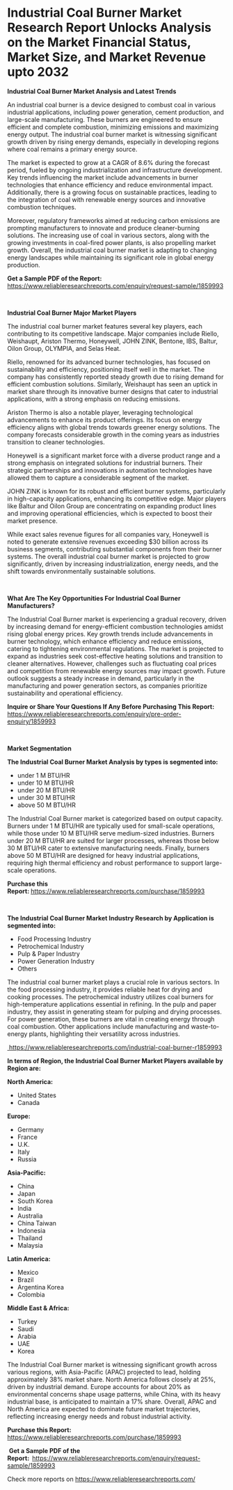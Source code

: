 <p><h1>Industrial Coal Burner Market Research Report Unlocks Analysis on the Market Financial Status, Market Size, and Market Revenue upto 2032</h1></p><p><strong>Industrial Coal Burner Market Analysis and Latest Trends</strong></p>
<p><p>An industrial coal burner is a device designed to combust coal in various industrial applications, including power generation, cement production, and large-scale manufacturing. These burners are engineered to ensure efficient and complete combustion, minimizing emissions and maximizing energy output. The industrial coal burner market is witnessing significant growth driven by rising energy demands, especially in developing regions where coal remains a primary energy source.</p><p>The market is expected to grow at a CAGR of 8.6% during the forecast period, fueled by ongoing industrialization and infrastructure development. Key trends influencing the market include advancements in burner technologies that enhance efficiency and reduce environmental impact. Additionally, there is a growing focus on sustainable practices, leading to the integration of coal with renewable energy sources and innovative combustion techniques.</p><p>Moreover, regulatory frameworks aimed at reducing carbon emissions are prompting manufacturers to innovate and produce cleaner-burning solutions. The increasing use of coal in various sectors, along with the growing investments in coal-fired power plants, is also propelling market growth. Overall, the industrial coal burner market is adapting to changing energy landscapes while maintaining its significant role in global energy production.</p></p>
<p><strong>Get a Sample PDF of the Report:&nbsp;</strong> <a href="https://www.reliableresearchreports.com/enquiry/request-sample/1859993?utm_campaign=3557&utm_medium=2&utm_source=Github&utm_content=ia&utm_term=11042025&utm_id=industrial-coal-burner">https://www.reliableresearchreports.com/enquiry/request-sample/1859993</a></p>
<p>&nbsp;</p>
<p><strong>Industrial Coal Burner Major Market Players</strong></p>
<p><p>The industrial coal burner market features several key players, each contributing to its competitive landscape. Major companies include Riello, Weishaupt, Ariston Thermo, Honeywell, JOHN ZINK, Bentone, IBS, Baltur, Oilon Group, OLYMPIA, and Selas Heat. </p><p>Riello, renowned for its advanced burner technologies, has focused on sustainability and efficiency, positioning itself well in the market. The company has consistently reported steady growth due to rising demand for efficient combustion solutions. Similarly, Weishaupt has seen an uptick in market share through its innovative burner designs that cater to industrial applications, with a strong emphasis on reducing emissions.</p><p>Ariston Thermo is also a notable player, leveraging technological advancements to enhance its product offerings. Its focus on energy efficiency aligns with global trends towards greener energy solutions. The company forecasts considerable growth in the coming years as industries transition to cleaner technologies.</p><p>Honeywell is a significant market force with a diverse product range and a strong emphasis on integrated solutions for industrial burners. Their strategic partnerships and innovations in automation technologies have allowed them to capture a considerable segment of the market.</p><p>JOHN ZINK is known for its robust and efficient burner systems, particularly in high-capacity applications, enhancing its competitive edge. Major players like Baltur and Oilon Group are concentrating on expanding product lines and improving operational efficiencies, which is expected to boost their market presence.</p><p>While exact sales revenue figures for all companies vary, Honeywell is noted to generate extensive revenues exceeding $30 billion across its business segments, contributing substantial components from their burner systems. The overall industrial coal burner market is projected to grow significantly, driven by increasing industrialization, energy needs, and the shift towards environmentally sustainable solutions.</p></p>
<p>&nbsp;</p>
<p><strong>What Are The Key Opportunities For Industrial Coal Burner Manufacturers?</strong></p>
<p><p>The Industrial Coal Burner market is experiencing a gradual recovery, driven by increasing demand for energy-efficient combustion technologies amidst rising global energy prices. Key growth trends include advancements in burner technology, which enhance efficiency and reduce emissions, catering to tightening environmental regulations. The market is projected to expand as industries seek cost-effective heating solutions and transition to cleaner alternatives. However, challenges such as fluctuating coal prices and competition from renewable energy sources may impact growth. Future outlook suggests a steady increase in demand, particularly in the manufacturing and power generation sectors, as companies prioritize sustainability and operational efficiency.</p></p>
<p><strong>Inquire or Share Your Questions If Any Before Purchasing This Report:</strong> <a href="https://www.reliableresearchreports.com/enquiry/pre-order-enquiry/1859993?utm_campaign=3557&utm_medium=2&utm_source=Github&utm_content=ia&utm_term=11042025&utm_id=industrial-coal-burner">https://www.reliableresearchreports.com/enquiry/pre-order-enquiry/1859993</a></p>
<p>&nbsp;</p>
<p><strong>Market Segmentation</strong></p>
<p><strong>The Industrial Coal Burner Market Analysis by types is segmented into:</strong></p>
<p><ul><li>under 1 M BTU/HR</li><li>under 10 M BTU/HR</li><li>under 20 M BTU/HR</li><li>under 30 M BTU/HR</li><li>above 50 M BTU/HR</li></ul></p>
<p><p>The Industrial Coal Burner market is categorized based on output capacity. Burners under 1 M BTU/HR are typically used for small-scale operations, while those under 10 M BTU/HR serve medium-sized industries. Burners under 20 M BTU/HR are suited for larger processes, whereas those below 30 M BTU/HR cater to extensive manufacturing needs. Finally, burners above 50 M BTU/HR are designed for heavy industrial applications, requiring high thermal efficiency and robust performance to support large-scale operations.</p></p>
<p><strong>Purchase this Report:&nbsp;</strong><a href="https://www.reliableresearchreports.com/purchase/1859993?utm_campaign=3557&utm_medium=2&utm_source=Github&utm_content=ia&utm_term=11042025&utm_id=industrial-coal-burner">https://www.reliableresearchreports.com/purchase/1859993</a></p>
<p>&nbsp;</p>
<p><strong>The Industrial Coal Burner Market Industry Research by Application is segmented into:</strong></p>
<p><ul><li>Food Processing Industry</li><li>Petrochemical Industry</li><li>Pulp & Paper Industry</li><li>Power Generation Industry</li><li>Others</li></ul></p>
<p><p>The industrial coal burner market plays a crucial role in various sectors. In the food processing industry, it provides reliable heat for drying and cooking processes. The petrochemical industry utilizes coal burners for high-temperature applications essential in refining. In the pulp and paper industry, they assist in generating steam for pulping and drying processes. For power generation, these burners are vital in creating energy through coal combustion. Other applications include manufacturing and waste-to-energy plants, highlighting their versatility across industries.</p></p>
<p><a href="https://www.reliableresearchreports.com/industrial-coal-burner-r1859993?utm_campaign=3557&utm_medium=2&utm_source=Github&utm_content=ia&utm_term=11042025&utm_id=industrial-coal-burner">&nbsp;https://www.reliableresearchreports.com/industrial-coal-burner-r1859993</a></p>
<p><strong>In terms of Region, the Industrial Coal Burner Market Players available by Region are:</strong></p>
<p>
    <p> <strong> North America: </strong>
        <ul>
            <li>United States</li>
            <li>Canada</li>
        </ul>
        </p> 
    <p> <strong> Europe: </strong>
        <ul>
            <li>Germany</li>
            <li>France</li>
            <li>U.K.</li>
            <li>Italy</li>
            <li>Russia</li>
        </ul>
        </p> 
    <p> <strong> Asia-Pacific: </strong>
        <ul>
            <li>China</li>
            <li>Japan</li>
            <li>South Korea</li>
            <li>India</li>
            <li>Australia</li>
            <li>China Taiwan</li>
            <li>Indonesia</li>
            <li>Thailand</li>
            <li>Malaysia</li>
        </ul>
        </p> 
    <p> <strong> Latin America: </strong>
        <ul>
            <li>Mexico</li>
            <li>Brazil</li>
            <li>Argentina Korea</li>
            <li>Colombia</li>
        </ul>
        </p> 
    <p> <strong> Middle East & Africa: </strong>
        <ul>
            <li>Turkey</li>
            <li>Saudi</li>
            <li>Arabia</li>
            <li>UAE</li>
            <li>Korea</li>
        </ul>
    </p>
    </p>
<p><p>The Industrial Coal Burner market is witnessing significant growth across various regions, with Asia-Pacific (APAC) projected to lead, holding approximately 38% market share. North America follows closely at 25%, driven by industrial demand. Europe accounts for about 20% as environmental concerns shape usage patterns, while China, with its heavy industrial base, is anticipated to maintain a 17% share. Overall, APAC and North America are expected to dominate future market trajectories, reflecting increasing energy needs and robust industrial activity.</p></p>
<p><strong>Purchase this Report: </strong><a href="https://www.reliableresearchreports.com/purchase/1859993?utm_campaign=3557&utm_medium=2&utm_source=Github&utm_content=ia&utm_term=11042025&utm_id=industrial-coal-burner">https://www.reliableresearchreports.com/purchase/1859993</a></p>
<p>&nbsp;<strong>Get a Sample PDF of the Report:&nbsp;&nbsp;</strong><a href="https://www.reliableresearchreports.com/enquiry/request-sample/1859993?utm_campaign=3557&utm_medium=2&utm_source=Github&utm_content=ia&utm_term=11042025&utm_id=industrial-coal-burner">https://www.reliableresearchreports.com/enquiry/request-sample/1859993</a></p>
<p><strong></strong></p>
<p>Check more reports on <a href="https://www.reliableresearchreports.com/?utm_campaign=3557&utm_medium=2&utm_source=Github&utm_content=ia&utm_term=11042025&utm_id=industrial-coal-burner">https://www.reliableresearchreports.com/</a></p>